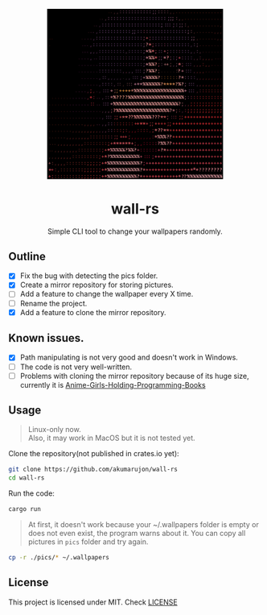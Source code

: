 <p align="center">
    <img src="./assets/icon.png" width="350px">
</p>

<h1 align="center">wall-rs</h1>

<p align="center">Simple CLI tool to change your wallpapers randomly.</p>

<h2>Outline</h2>


- [x] Fix the bug with detecting the pics folder.
- [x] Create a mirror repository for storing pictures.
- [ ] Add a feature to change the wallpaper every X time.
- [ ] Rename the project.
- [x] Add a feature to clone the mirror repository.

<h2>Known issues.</h2>

- [x] Path manipulating is not very good and doesn't work in Windows.
- [ ] The code is not very well-written.
- [ ] Problems with cloning the mirror repository because of its huge size, currently it is [Anime-Girls-Holding-Programming-Books](https://github.com/cat-milk/Anime-Girls-Holding-Programming-Books)

<h2>Usage</h2>

> Linux-only now. <br>
> Also, it may work in MacOS but it is not tested yet.

Clone the repository(not published in crates.io yet):
```bash
git clone https://github.com/akumarujon/wall-rs
cd wall-rs
```

Run the code:
```bash
cargo run
```

> At first, it doesn't work because your ~/.wallpapers folder is empty or does not even exist, the program warns about it. You can copy all pictures in `pics` folder and try again.

```bash
cp -r ./pics/* ~/.wallpapers
```

<h2>License</h2>

This project is licensed under MIT. Check [LICENSE](./LICENSE)